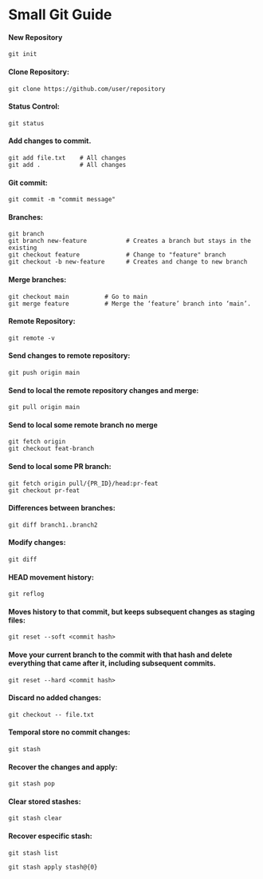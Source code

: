 # Small Git Guide

#### New Repository

```
git init
```

#### Clone Repository:

```
git clone https://github.com/user/repository
```

#### Status Control:

```
git status
```

#### Add changes to commit.

```
git add file.txt    # All changes
git add .           # All changes
```

#### Git commit:

```
git commit -m "commit message"
```

#### Branches:

```
git branch
git branch new-feature           # Creates a branch but stays in the existing
git checkout feature             # Change to "feature" branch
git checkout -b new-feature      # Creates and change to new branch
```

#### Merge branches:

```
git checkout main          # Go to main
git merge feature          # Merge the ‘feature’ branch into ‘main’.
```

#### Remote Repository:

```
git remote -v
```

#### Send changes to remote repository:

```
git push origin main
```

#### Send to local the remote repository changes and merge:

```
git pull origin main
```

#### Send to local some remote branch no merge

````
git fetch origin
git checkout feat-branch
````

#### Send to local some PR branch:

```
git fetch origin pull/{PR_ID}/head:pr-feat
git checkout pr-feat
````
#### Differences between branches:

```
git diff branch1..branch2
```

#### Modify changes:

```
git diff
```

#### HEAD movement history:

```
git reflog
```

#### Moves history to that commit, but keeps subsequent changes as staging files:

```
git reset --soft <commit hash>
```

#### Move your current branch to the commit with that hash and delete everything that came after it, including subsequent commits.

```
git reset --hard <commit hash>
```

#### Discard no added changes:

```
git checkout -- file.txt
```

#### Temporal store no commit changes:

```
git stash
```

#### Recover the changes and apply:

```
git stash pop
```

#### Clear stored stashes:

```
git stash clear
```

#### Recover especific stash:

```
git stash list

git stash apply stash@{0}
```
